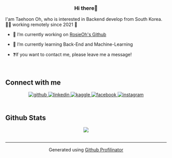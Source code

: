 ### <div align="center">Hi there👋
I'am Taehoon Oh, who is interested in Backend develop from South Korea. 
👨‍💻 working remotely since 2021 🚀
  

- 🔭 I’m currently working on [RosieOh's Github](https://github.com/RosieOh)  
  

- 🌱 I’m currently learning Back-End and Machine-Learning  
  

- ❓If you want to contact me, please leave me a message!
</div>  
  

<br/>  


## Connect with me  
<div align="center">
<a href="https://github.com/https://github.com/RosieOh" target="_blank">
<img src=https://img.shields.io/badge/github-%2324292e.svg?&style=for-the-badge&logo=github&logoColor=white alt=github style="margin-bottom: 5px;" />
</a>
<a href="https://linkedin.com/in/https://www.linkedin.com/in/%ED%83%9C%ED%9B%88-%EC%98%A4-823796165/" target="_blank">
<img src=https://img.shields.io/badge/linkedin-%231E77B5.svg?&style=for-the-badge&logo=linkedin&logoColor=white alt=linkedin style="margin-bottom: 5px;" />
</a>
<a href="https://www.kaggle.com/https://www.kaggle.com/taehunoh" target="_blank">
<img src=https://img.shields.io/badge/kaggle-%2344BAE8.svg?&style=for-the-badge&logo=kaggle&logoColor=white alt=kaggle style="margin-bottom: 5px;" />
</a>
<a href="https://www.facebook.com/https://www.facebook.com/sirious920/" target="_blank">
<img src=https://img.shields.io/badge/facebook-%232E87FB.svg?&style=for-the-badge&logo=facebook&logoColor=white alt=facebook style="margin-bottom: 5px;" />
</a>
<a href="https://instagram.com/https://www.instagram.com/ml_rosieoh/" target="_blank">
<img src=https://img.shields.io/badge/instagram-%23000000.svg?&style=for-the-badge&logo=instagram&logoColor=white alt=instagram style="margin-bottom: 5px;" />
</a>  
</div>  
<br/>  

## Github Stats  
<div align="center"><img src="https://github-readme-stats.vercel.app/api?username=RosieOh&show_icons=true&count_private=true&hide_border=true" align="center" /></div> 
<br/> 

----
<div align="center">Generated using <a href="https://profilinator.rishav.dev/" target="_blank">Github Profilinator</a></div>
